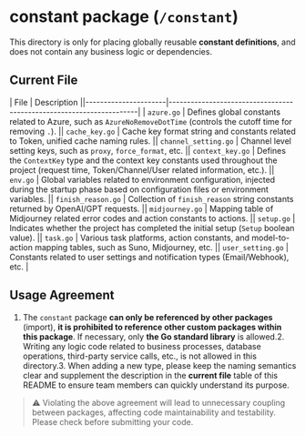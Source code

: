 # constant package (`/constant`)
This directory is only for placing globally reusable **constant definitions**, and does not contain any business logic or dependencies.
## Current File
| File                   | Description                                                           ||----------------------|---------------------------------------------------------------------|
| `azure.go`           | Defines global constants related to Azure, such as `AzureNoRemoveDotTime` (controls the cutoff time for removing `.`).         || `cache_key.go`       | Cache key format string and constants related to Token, unified cache naming rules.                                    || `channel_setting.go` | Channel level setting keys, such as `proxy`, `force_format`, etc.                          || `context_key.go`     | Defines the `ContextKey` type and the context key constants used throughout the project (request time, Token/Channel/User related information, etc.). || `env.go`             | Global variables related to environment configuration, injected during the startup phase based on configuration files or environment variables.                                     || `finish_reason.go`   | Collection of `finish_reason` string constants returned by OpenAI/GPT requests.                           || `midjourney.go`      | Mapping table of Midjourney related error codes and action constants to actions.                            || `setup.go`           | Indicates whether the project has completed the initial setup (`Setup` boolean value).                                       || `task.go`            | Various task platforms, action constants, and model-to-action mapping tables, such as Suno, Midjourney, etc.                     || `user_setting.go`    | Constants related to user settings and notification types (Email/Webhook), etc.                                    |
## Usage Agreement
1. The `constant` package **can only be referenced by other packages** (import), **it is prohibited to reference other custom packages within this package**. If necessary, only **the Go standard library** is allowed.2. Writing any logic code related to business processes, database operations, third-party service calls, etc., is not allowed in this directory.3. When adding a new type, please keep the naming semantics clear and supplement the description in the **current file** table of this README to ensure team members can quickly understand its purpose.
> ⚠️ Violating the above agreement will lead to unnecessary coupling between packages, affecting code maintainability and testability. Please check before submitting your code.